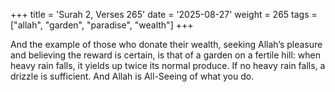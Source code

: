 +++
title = 'Surah 2, Verses 265'
date = '2025-08-27'
weight = 265
tags = ["allah", "garden", "paradise", "wealth"]
+++

And the example of those who donate their wealth, seeking Allah’s pleasure and believing the reward is certain, is that of a garden on a fertile hill: when heavy rain falls, it yields up twice its normal produce. If no heavy rain falls, a drizzle is sufficient. And Allah is All-Seeing of what you do.
